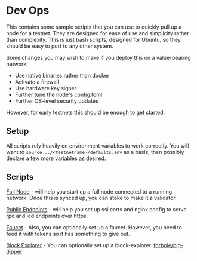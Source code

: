 # Dev Ops

This contains some sample scripts that you can use to quickly pull up a node for a testnet.
They are designed for ease of use and simplicity rather than complexity. This is just bash scripts,
designed for Ubuntu, so they should be easy to port to any other system.

Some changes you may wish to make if you deploy this on a value-bearing network:

* Use native binaries rather than docker
* Activate a firewall
* Use hardware key signer
* Further tune the node's config.toml
* Further OS-level security updates

However, for early testnets this should be enough to get started.

## Setup

All scripts rely heavily on environment variables to work correctly.
You will want to `source ../<testnetname>/defaults.env` as a basis, then
possibly declare a few more variables as desired.

## Scripts

[Full Node](./node) - will help you start up a full node connected to a running network. Once this
is synced up, you can stake to make it a validator.

[Public Endpoints](./endpoints) - will help you set up ssl certs and nginx config to serve rpc and lcd
endpoints over https.

[Faucet](./faucet) - Also, you can optionally set up a faucet. However, you need to feed it with tokens
so it has something to give out.

[Block Explorer](./big-dipper) - You can optionally set up a block-explorer. [forbole/big-dipper](https://github.com/CosmWasm/big-dipper)